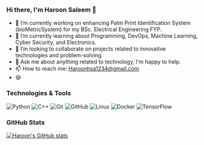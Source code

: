 ### Hi there, I'm Haroon Saleem 👋

- 🔭 I’m currently working on enhancing Palm Print Identification System (bioMetricSystem) for my BSc. Electrical Engineering FYP.
- 🌱 I’m currently learning about Programming, DevOps, Machine Learning, Cyber Security, and Electronics.
- 👯 I’m looking to collaborate on projects related to innovative technologies and problem-solving.
- 💬 Ask me about anything related to technology, I'm happy to help.
- 📫 How to reach me: [Haroonhsa1234@gmail.com](mailto:haroonhsa1234@gmail.com)
- 😄 

### Technologies & Tools
![Python](https://img.shields.io/badge/-Python-3776AB?style=flat&logo=python&logoColor=white)
![C++](https://img.shields.io/badge/-C++-00599C?style=flat&logo=c%2B%2B&logoColor=white)
![Git](https://img.shields.io/badge/-Git-F05032?style=flat&logo=git&logoColor=white)
![GitHub](https://img.shields.io/badge/-GitHub-181717?style=flat&logo=github&logoColor=white)
![Linux](https://img.shields.io/badge/-Linux-FCC624?style=flat&logo=linux&logoColor=black)
![Docker](https://img.shields.io/badge/-Docker-2496ED?style=flat&logo=docker&logoColor=white)
![TensorFlow](https://img.shields.io/badge/-TensorFlow-FF6F00?style=flat&logo=tensorflow&logoColor=white)

### GitHub Stats
[![Haroon's GitHub stats](https://github-readme-stats.vercel.app/api?username=Haroonhsa007&show_icons=true&theme=dark)](https://github.com/Haroonhsa007)
<!--
### Recent Projects
- [Project 1](https://github.com/Haroonhsa007/#)
- [Project 2](https://github.com/Haroonhsa007/#)
--!>
<!--
### Connect with Me
[![LinkedIn](https://img.shields.io/badge/-LinkedIn-0077B5?style=flat&logo=linkedin&logoColor=white)](https://www.linkedin.com/in/haroon-saleem)
[![Twitter](https://img.shields.io/badge/-Twitter-1DA1F2?style=flat&logo=twitter&logoColor=white)](https://twitter.com/haroonhsa007)
[![Portfolio](https://img.shields.io/badge/-Portfolio-000000?style=flat&logo=react&logoColor=white)](https://haroonhsa007.github.io/portfolio/)
--!>
